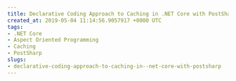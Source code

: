 ```yaml
---
title: Declarative Coding Approach to Caching in .NET Core with PostSharp
created_at: 2019-05-04 11:14:56.9057917 +0000 UTC
tags:
- .NET Core
- Aspect Oriented Programming
- Caching
- PostSharp
slugs:
- declarative-coding-approach-to-caching-in--net-core-with-postsharp
---
```

